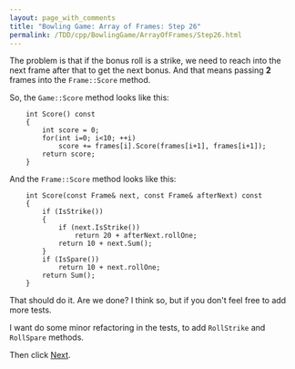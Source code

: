 ```yaml
---
layout: page_with_comments
title: "Bowling Game: Array of Frames: Step 26"
permalink: /TDD/cpp/BowlingGame/ArrayOfFrames/Step26.html
---
```


The problem is that if the bonus roll is a strike, we need to reach into the next frame after that to get the next bonus. And that means passing **2** frames into the ```Frame::Score``` method.

So, the ```Game::Score``` method looks like this:
```
    int Score() const
    {
        int score = 0;
        for(int i=0; i<10; ++i)
            score += frames[i].Score(frames[i+1], frames[i+1]);
        return score;
    }
```
And the ```Frame::Score``` method looks like this:
```
    int Score(const Frame& next, const Frame& afterNext) const
    {
        if (IsStrike())
        {
            if (next.IsStrike())
                return 20 + afterNext.rollOne;
            return 10 + next.Sum();
        }
        if (IsSpare())
            return 10 + next.rollOne;
        return Sum();
    }
```

That should do it. Are we done?  I think so, but if you don't feel free to add more tests.

I want do some minor refactoring in the tests, to add ```RollStrike``` and ```RollSpare``` methods.

Then click [Next](Step27.html).

